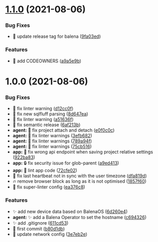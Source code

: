 # [1.1.0](https://github.com/pcorbel/scitizen/compare/v1.0.0...v1.1.0) (2021-08-06)


### Bug Fixes

* :bookmark: update release tag for balena ([9fa03ed](https://github.com/pcorbel/scitizen/commit/9fa03edabe7530d4b78bcb52a76ffd7548c9e981))


### Features

* :wrench: add CODEOWNERS ([a9a5e9b](https://github.com/pcorbel/scitizen/commit/a9a5e9bf43fd37e9246135e0dd4f4e0d69da1365))

# 1.0.0 (2021-08-06)


### Bug Fixes

* :rotating_light: fix linter warning ([d12cc0f](https://github.com/pcorbel/scitizen/commit/d12cc0f2de9608b5cd82af8b048145afc2b5d611))
* :rotating_light: fix new sqlfluff parsing ([8d647ea](https://github.com/pcorbel/scitizen/commit/8d647ea76940281b82087e5a87dbc8caee543033))
* 🚨 fix linter warning ([a51636f](https://github.com/pcorbel/scitizen/commit/a51636f864d98e1fdfc144351e70760032f4bb5e))
* 🚨 fix semantic release ([6af213b](https://github.com/pcorbel/scitizen/commit/6af213be2b72023cb08a6c6dce3b2294dcf1fb1f))
* **agent:** :bug: fix project attach and detach ([e0f0c0c](https://github.com/pcorbel/scitizen/commit/e0f0c0cf8593329e29ea3548b669d4cce2c13deb))
* **agent:** :rotating_light: fix linter warnings ([3efb682](https://github.com/pcorbel/scitizen/commit/3efb6821519c5837e77d4691c6a361f160fce65c))
* **agent:** :rotating_light: fix linter warnings ([789a94f](https://github.com/pcorbel/scitizen/commit/789a94f6a497c66c7f5dcd8255c366c929fc37d9))
* **agent:** :rotating_light: fix linter warnings ([75cb516](https://github.com/pcorbel/scitizen/commit/75cb5163939894aa82fca32543e391ae10bc5716))
* **app:** :bug: fix wrong api endpoint when saving project relative settings ([922ba83](https://github.com/pcorbel/scitizen/commit/922ba834cf02032a9447d852fe1561dfbcda1d77))
* **app:** :lock: fix security issue for glob-parent ([a9ed413](https://github.com/pcorbel/scitizen/commit/a9ed4131111ecda926975c7187bb228a14ce6b73))
* **app:** :rotating_light: lint app code ([72cfe02](https://github.com/pcorbel/scitizen/commit/72cfe025c1f6945d1cb2f31625bb229af666884f))
* :bug: fix last heartbeat not in sync with the user timezone ([dfa819d](https://github.com/pcorbel/scitizen/commit/dfa819dd476058454266c602a0f74673669a27b5))
* :fire: remove browser block as long as it is not optimised ([1857f60](https://github.com/pcorbel/scitizen/commit/1857f600a954f777736f47e9b9ceec945cfcc65c))
* :rotating_light: fix super-linter config ([ea376c8](https://github.com/pcorbel/scitizen/commit/ea376c8f395249af4b6c867ae49c0d51df018664))


### Features

* :sparkles: add new device data based on BalenaOS ([6d260e4](https://github.com/pcorbel/scitizen/commit/6d260e47dd1061ba3c787d1e15557ed4a79881b5))
* **agent:** :sparkles: add a Balena Operator to set the hostname ([c694326](https://github.com/pcorbel/scitizen/commit/c6943265a252e0854c1c6cbd83f12182828cd0c8))
* :sparkles: add .gitignore ([611cd53](https://github.com/pcorbel/scitizen/commit/611cd538058e7c1406c9bdf081e26e05385b7242))
* :tada: first commit ([b80d1db](https://github.com/pcorbel/scitizen/commit/b80d1dbe41cb32bfb881f79f16b423061c7d3b21))
* :wrench: update network config ([3e7eb2e](https://github.com/pcorbel/scitizen/commit/3e7eb2e8fb1994ccfed6d224b27e0935f52c9200))
